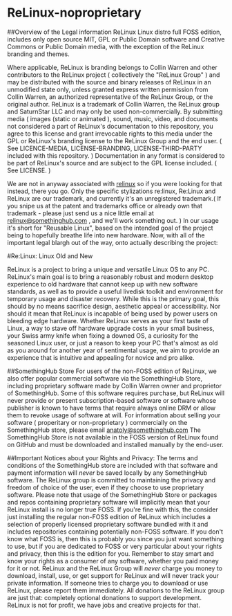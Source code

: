 # ReLinux-noproprietary
##Overview of the Legal information
ReLinux Linux distro full FOSS edition, includes only open source MIT, GPL or Public Domain software and Creative Commons or Public Domain media, with the exception of the ReLinux branding and themes. 

Where applicable, ReLinux is branding belongs to Collin Warren and other contributors to the ReLinux project ( collectively the "ReLinux Group" ) and may be distributed with the source and binary releases of ReLinux in an unmodified state only, unless granted express written permission from Collin Warren, an authorized representative of the ReLinux Group, or the original author. ReLinux is a trademark of Collin Warren, the ReLinux group and SaturnStar LLC and may only be used non-commercially. By submitting media ( images (static or animated ), sound, music, video, and documents not considered a part of ReLinux's documentation to this repository, you agree to this license and grant irrevocable rights to this media under the GPL or ReLinux's branding license to the ReLinux Group and the end user. ( See LICENCE-MEDiA, LICENSE-BRANDING, LICENSE-THIRD-PARTY included with this repository. ) Documentation in any format is considered to be part of ReLinux's source and are subject to the GPL license included. ( See LICENSE. )

We are not in anyway associated with [relinux](https://sourceforge.net/projects/re-linux/) so if you were looking for that instead, there you go. Only the specific stylizations re:linux, Re:Linux and ReLinux are our trademark, and currently it's an unregistered trademark.( If you snipe us at the patent and trademarks office or already own that trademark - please just send us a nice little email at <relinux@somethinghub.com> , and we'll work something out. ) In our usage it's short for "Reusable Linux", based on the intended goal of the project being to hopefully breathe life into new hardware. Now, with all of the important legal blargh out of the way, onto actually describing the project:

#Re:Linux: Linux Old and New

ReLinux is a project to bring a unique and versatile Linux OS to any PC. ReLinux's main goal is to bring a reasonably robust and modern desktop experience to old hardware that cannot keep up with new software standards, as well as to provide a useful livedisk toolkit and environment for temporary usage and disaster recovery. While this is the primary goal, this should by no means sacrifice design, aesthetic appeal or accessibility. Nor should it mean that ReLinux is incapable of being used by power users on bleeding edge hardware. Whether ReLinux serves as your first taste of Linux, a way to stave off hardware upgrade costs in your small business, your Swiss army knife when fixing a downed OS, a curiosity for the seasoned Linux user, or just a reason to keep your PC that's almost as old as you around for another year of sentimental usage, we aim to provide an experience that is intuitive and appealing for novice and pro alike.

##SomethingHub Store
For users of the non-FOSS edition of ReLinux, we also offer popular commercial software via the SomethingHub Store, including proprietary software made by Collin Warren owner and proprietor of SomethingHub. Some of this software requires purchase, but ReLinux will never provide or present subscription-based software or software whose publisher is known to have terms that require always online DRM or allow them to revoke usage of software at will. For information about selling your software ( properitary or non-proprietary ) commercially on the SomethingHub store, please email <anatoly@somethinghub.com> The SomethingHub Store is not available in the FOSS version of ReLinux found on GitHub and must be downloaded and installed manually by the end-user. 

##Important Notices about your Rights and Privacy:
The terms and conditions of the SomethingHub store are included with that software and payment information will *never* be saved locally by any SomethingHub software. The ReLinux group is committed to maintaining the privacy and freedom of choice of the user, even if they choose to use proprietary software. Please note that usage of the SomethingHub Store or packages and repos containing proprietary software will implicitly mean that your ReLinux install is no longer true FOSS. If you're fine with this, the consider just installing the regular non-FOSS edition of ReLinux which includes a selection of properly licensed proprietary software bundled with it and includes repositories containing potentially non-FOSS software. If you don't know what FOSS is, then this is probably you since you just want something to use, but if you are dedicated to FOSS or very particular about your rights and privacy, then this is the edition for you. Remember to stay smart and know your rights as a consumer of any software, whether you paid money for it or not. ReLinux and the ReLinux Group will *never* charge you money to download, install, use, or get support for ReLinux and will never track your private information. If someone tries to charge you to download or use ReLinux, please report them immediately. All donations to the ReLinux group are just that: completely optional donations to support development. ReLinux is not for profit, we have jobs and creative projects for that.
